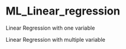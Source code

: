 # ML_Linear_regression

Linear Regression with one variable

Linear Regression with multiple variable
